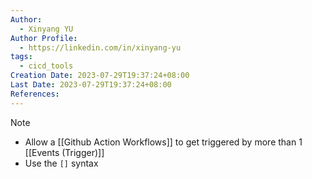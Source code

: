 ```yaml
---
Author:
  - Xinyang YU
Author Profile:
  - https://linkedin.com/in/xinyang-yu
tags:
  - cicd_tools
Creation Date: 2023-07-29T19:37:24+08:00
Last Date: 2023-07-29T19:37:24+08:00
References:
---
```

>[!note]
>- Allow a [[Github Action Workflows]] to get triggered by more than 1 [[Events (Trigger)]]
>- Use the `[]` syntax 